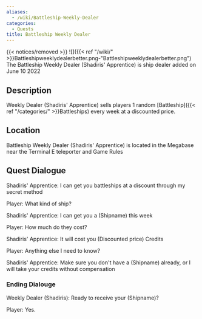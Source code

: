 ```yaml
---
aliases:
  - /wiki/Battleship-Weekly-Dealer
categories:
  - Quests
title: Battleship Weekly Dealer
---
```


{{< notices/removed >}} ![]({{< ref "/wiki/" >}}Battleshipweeklydealerbetter.png-"Battleshipweeklydealerbetter.png") The Battleship Weekly Dealer (Shadiris' Apprentice) is ship dealer added on June 10 2022

## Description

Weekly Dealer (Shadiris' Apprentice) sells players 1 random [Battleship]({{< ref "/categories/" >}}Battleships) every week at a discounted price.

## Location

Battleship Weekly Dealer (Shadiris' Apprentice) is located in the Megabase near the Terminal E teleporter and Game Rules

## Quest Dialogue

Shadiris' Apprentice: I can get you battleships at a discount through my secret method

Player: What kind of ship?

Shadiris' Apprentice: I can get you a (Shipname) this week

Player: How much do they cost?

Shadiris' Apprentice: It will cost you (Discounted price) Credits

Player: Anything else I need to know?

Shadiris' Apprentice: Make sure you don't have a (Shipname) already, or I will take your credits without compensation

### Ending Dialouge

Weekly Dealer (Shadiris): Ready to receive your (Shipname)?

Player: Yes.
